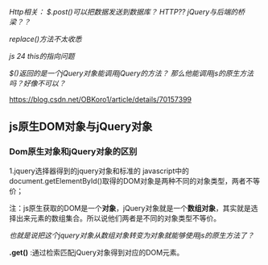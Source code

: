 *Http相关： $.post()可以把数据发送到数据库？ HTTP??  jQuery与后端的桥梁？？*

*replace()方法不太收悉*

*js 24 this的指向问题*

*$()返回的是一个jQuery对象能调用jQuery的方法？ 那么他能调用js的原生方法吗？好像不可以？*





https://blog.csdn.net/OBKoro1/article/details/70157399

## js原生DOM对象与jQuery对象



### Dom原生对象和jQuery对象的区别

1.jquery选择器得到的jquery对象和标准的 javascript中的document.getElementById()取得的DOM对象是两种不同的对象类型，两者不等价；

注：js原生获取的DOM是一个**对象**，jQuery对象就是一个**数组对象**，其实就是选择出来元素的数组集合。所以说他们两者是不同的对象类型不等价。

*也就是说把这个jquery对象从数组对象转变为对象就能够使用js的原生方法了？*

**.get()** :通过检索匹配jQuery对象得到对应的DOM元素。